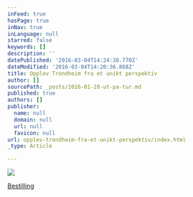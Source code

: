 ```yaml
---
inFeed: true
hasPage: true
inNav: true
inLanguage: null
starred: false
keywords: []
description: ''
datePublished: '2016-03-04T14:24:38.770Z'
dateModified: '2016-03-04T14:20:36.868Z'
title: Opplev Trondheim fra et unikt perspektiv
author: []
sourcePath: _posts/2016-01-28-ut-pa-tur.md
published: true
authors: []
publisher:
  name: null
  domain: null
  url: null
  favicon: null
url: opplev-trondheim-fra-et-unikt-perspektiv/index.html
_type: Article

---
```

![](https://s3-us-west-2.amazonaws.com/the-grid-img/p/fe5676850643a920035967072d6ef42887b65c09.jpg)

[Bestilling][0]

[0]: https://www.emailmeform.com/builder/form/37bt3f6ZeV41